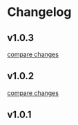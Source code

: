 # Changelog


## v1.0.3

[compare changes](https://github.com/dwaysweden/nuxt-directus/compare/v1.0.2...v1.0.3)

## v1.0.2

[compare changes](https://github.com/dwaysweden/nuxt-directus/compare/v1.0.1...v1.0.2)

## v1.0.1

